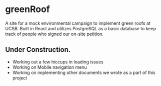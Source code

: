 # greenRoof
A site for a mock environmental campaign to implement green roofs at UCSB. Built in React and utilizes PostgreSQL as a basic database to keep track of people who signed our on-site petition.

## Under Construction. 
- Working out a few hiccups in loading issues 
- Working on Mobile navigation menu
- Working on implementing other documents we wrote as a part of this project 

